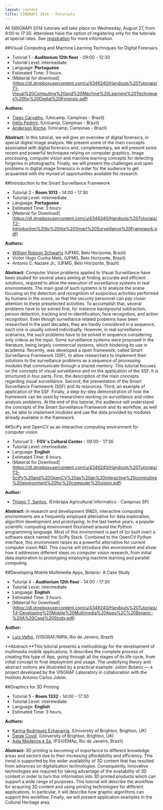 ```yaml
---
layout: content
title: SIBGRAPI 2014 - Tutorials
---
```

All SIBIGRAPI 2014 tutorials will take place on Wednesday, August 27, from 9:00 to 17:30. Attendees have the option of registering only for the tutorials at special rates. See [registration](registration.html) for more information. 


##Visual Computing and Machine Learning Techniques for Digital Forensics

- Tutorial 1 - **Auditorium 12th floor** - 09:00 - 12:30
- Tutorial Level: intermediate
- Language: **Portuguese**
- Estimated Time: 3 hours.
- [Material for download] (https://dl.dropboxusercontent.com/u/4349240/Handouts%20Tutoriais/T1-Visual%20Computing%20and%20Machine%20Learning%20Techniques%20for%20Digital%20Forensic.pdf)

**Authors:**
- [Tiago Carvalho](http://www.ic.unicamp.br/~tjose/), (Unicamp, Campinas - Brazil)
- [Hélio Pedrini](http://www.ic.unicamp.br/~helio/), (Unicamp, Campinas - Brazil)
- [Anderson Rocha](http://www.ic.unicamp.br/~rocha/), (Unicamp, Campinas - Brazil)

**Abstract:** In this tutorial, we will give an overview of digital forensics, in special digital image analysis. We present some of the main concepts associated with digital forensics and, complementary, we will present some recent and powerful techniques relying on computer graphics, image processing, computer vision and machine learning concepts for detecting forgeries in photographs. Finally, we will present the challenges and open problems in digital image forensics in order for the audience to get acquainted with the myriad of opportunities available for research.


##Introduction to the Smart Surveillance Framework 

- Tutorial 2 - **Room 1013** - 14:00 - 17:30
- Tutorial Level: intermediate.
- Language: **Portuguese**
- Estimated Time: 3 hours.
- [Material for Download] (https://dl.dropboxusercontent.com/u/4349240/Handouts%20Tutoriais/T2-Introduction%20to%20the%20Smart%20Surveillance%20Framework.pdf)

**Authors:**
- [William Robson Schwartz](http://homepages.dcc.ufmg.br/~william/) (UFMG, Belo Horizonte, Brazil)
- Victor Hugo Cunha Melo, (UFMG, Belo Horizonte, Brazil)
- Antonio C. Nazare Jr., (UFMG, Belo Horizonte, Brazil)

**Abstract:** Computer Vision problems applied to Visual Surveillance have been studied for several years aiming at finding accurate and efficient solutions, required to allow the execution of surveillance systems in real environments. The main goal of such systems is to analyze the scene focusing on the detection and recognition of suspicious activities performed by humans in the scene, so that the security personnel can pay closer attention to these preselected activities. To accomplish that, several problems have to be solved first, for instance background subtraction, person detection, tracking and re-identification, face recognition, and action recognition. Even though surveillance related problems have been researched in the past decades, they are hardly considered in a sequence, each one is usually solved individually. However, in real surveillance scenarios, the such problems have to be solved in sequence considering only videos as the input. Some surveillance systems were proposed in the literature, being largely commercial systems, which hindering its use in academia. Recently, was developed a open framework, called Smart Surveillance Framework (SSF), to allow researchers to implement their solutions to the surveillance problems as a sequence of processing modules that communicate through a shared memory. This tutorial focuses on the concepts of visual surveillance and on the application of the SSF. It is structured in four parts. First, the description of the main concepts regarding visual surveillance. Second, the presentation of the Smart Surveillance Framework (SSF) and its resources. Third, an example of application of the SSF. Finally, a step-by-step demonstration of how the framework can be used by researchers working on surveillance and video analysis problems. At the end of this tutorial, the audience will understand the concepts of the Smart Surveillance Framework and its workflow, as well as, be able to implement modules and use the data provided by modules already available in the framework.


##SciPy and OpenCV as an interactive computing environment for computer vision

- Tutorual 3 - **FGV´s Cultural Center** - 09:00 - 17:30
- Tutorial Level: intermediate.
- Language: **English**
- Estimated Time: 6 hours.
- [Material for Download] (https://dl.dropboxusercontent.com/u/4349240/Handouts%20Tutoriais/T3-SciPy%20and%20OpenCV%20as%20an%20interactive%20computing%20environment%20for%20computer%20vision.pdf)

**Author:**
- [Thiago T. Santos](http://www.cnptia.embrapa.br/~thiago/stories/), (Embrapa Agricultural Informatics - Campinas SP)

**Abstract:** In research and development (R&D), interactive computing environments are a frequently employed alternative for data exploration, algorithm development and prototyping. In the last twelve years, a popular scientific computing environment flourished around the Python programming language. Most of this environment is part of (or built over) a software stack named the SciPy Stack. Combined to the OpenCV Python interface, this environment raises as a powerful alternative for current computer vision R&D. This course will introduce this environment and show how it addresses different steps on computer vision research, from initial data exploration to prototyping employing machine learning and parallel computing.


##Developing Mobile Multimedia Apps, Botanic: A Case Study

- Tutorial 4 - **Auditorium 12th floor** - 14:00 - 17:30
- Tutorial Level: intermediate
- Language: **English**
- Estimated Time: 3 hours.
- [Material for Download] (https://dl.dropboxusercontent.com/u/4349240/Handouts%20Tutoriais/T4-Developing%20Mobile%20Multimedia%20Apps%2C%20Botanic-%20A%20Case%20Study.pdf)

**Author:**
- [Luiz Velho](http://lvelho.impa.br/), (VISGRAF/IMPA, Rio de Janeiro, Brazil)

**Abstract:**This tutorial presents a methodology for the development of multimedia mobile applications. It describes the complete process of creating this type of App, going through all the stages of its life cycle, from initial concept to final deployment and usage. The underlying theory and abstract notions are illustrated by a practical example: Jobim Botanic — a project developed by the VISGRAF Laboratory in collaboration with the Instituto Antonio Carlos Jobim.


##Graphics for 3D Printing

- Tutorial 5 - **Room 1332** - 14:00 - 17:30
- Tutorial Level: intermediate
- Language: **English**
- Estimated Time: 3 hours.

**Authors:**
- [Karina Rodriguez Echavarria](http://culturalinformatics.org.uk/whoweare#karina), (University of Brighton, Brighton, UK) 
- [Derek Covill](http://about.brighton.ac.uk/cem/contact/details.php?uid=dc20), (University of Brighton, Brighton, UK)
- [Asla Medeiros e Sá](http://emap.fgv.br/people/asla.sa.html), (FGV/EMAp, Rio de Janeiro, Brazil)

**Abstract:** 3D printing is becoming of importance to different knowledge areas and sectors due to their increasing affordability and efficiency. This trend is supported by the wider availability of 3D content that has resulted from advances on digitalization technologies. Consequently, innovative technologies are required for taking advantage of the availability of 3D content in order to turn this information into 3D printed products which can support a wide range of purposes. This tutorial will describe the workflow for acquiring 3D content and using printing technologies for different applications. In particular, it will describe how graphic algorithms can support this workflow. Finally, we will present application examples in the Cultural Heritage area.


